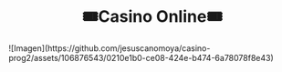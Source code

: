 <h1 align="center"> 🎟️Casino Online🎟️ </h1>
![Imagen](https://github.com/jesuscanomoya/casino-prog2/assets/106876543/0210e1b0-ce08-424e-b474-6a78078f8e43)
